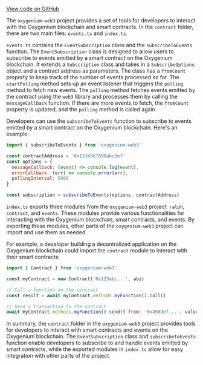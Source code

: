 [View code on GitHub](https://github.com/oxygenium-network/oxygenium-web3/.autodoc/docs/json/packages/web3/src/contract)

The `oxygenium-web3` project provides a set of tools for developers to interact with the Oxygenium blockchain and smart contracts. In the `contract` folder, there are two main files: `events.ts` and `index.ts`.

`events.ts` contains the `EventSubscription` class and the `subscribeToEvents` function. The `EventSubscription` class is designed to allow users to subscribe to events emitted by a smart contract on the Oxygenium blockchain. It extends a `Subscription` class and takes in a `SubscribeOptions` object and a contract address as parameters. The class has a `fromCount` property to keep track of the number of events processed so far. The `startPolling` method sets up an event listener that triggers the `polling` method to fetch new events. The `polling` method fetches events emitted by the contract using the `web3` library and processes them by calling the `messageCallback` function. If there are more events to fetch, the `fromCount` property is updated, and the `polling` method is called again.

Developers can use the `subscribeToEvents` function to subscribe to events emitted by a smart contract on the Oxygenium blockchain. Here's an example:

```javascript
import { subscribeToEvents } from 'oxygenium-web3'

const contractAddress = '0x1234567890abcdef'
const options = {
  messageCallback: (event) => console.log(event),
  errorCallback: (err) => console.error(err),
  pollingInterval: 5000
}

const subscription = subscribeToEvents(options, contractAddress)
```

`index.ts` exports three modules from the `oxygenium-web3` project: `ralph`, `contract`, and `events`. These modules provide various functionalities for interacting with the Oxygenium blockchain, smart contracts, and events. By exporting these modules, other parts of the `oxygenium-web3` project can import and use them as needed.

For example, a developer building a decentralized application on the Oxygenium blockchain could import the `contract` module to interact with their smart contracts:

```javascript
import { Contract } from 'oxygenium-web3'

const myContract = new Contract('0x123abc...', abi)

// Call a function on the contract
const result = await myContract.methods.myFunction().call()

// Send a transaction to the contract
await myContract.methods.myFunction().send({ from: '0x456def...', value: 100 })
```

In summary, the `contract` folder in the `oxygenium-web3` project provides tools for developers to interact with smart contracts and events on the Oxygenium blockchain. The `EventSubscription` class and `subscribeToEvents` function enable developers to subscribe to and handle events emitted by smart contracts, while the exported modules in `index.ts` allow for easy integration with other parts of the project.

